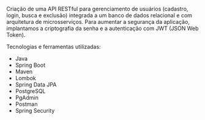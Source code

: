 Criação de uma API RESTful para gerenciamento de usuários (cadastro, login, busca e exclusão) integrada a um banco de dados relacional e com arquitetura de microsserviços. Para aumentar a segurança da aplicação, implantamos a criptografia da senha e a autenticação com JWT (JSON Web Token).

Tecnologias e ferramentas utilizadas:
- Java
- Spring Boot
- Maven
- Lombok
- Spring Data JPA
- PostgreSQL
- PgAdmin
- Postman
- Spring Security

